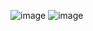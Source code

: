 ![image](https://user-images.githubusercontent.com/72543308/236257805-35db073b-1a06-4e12-8b58-0f4e98210c25.png)
![image](https://user-images.githubusercontent.com/72543308/236257830-302a4053-2ad0-43fe-801f-69e3e3bc4a8c.png)

